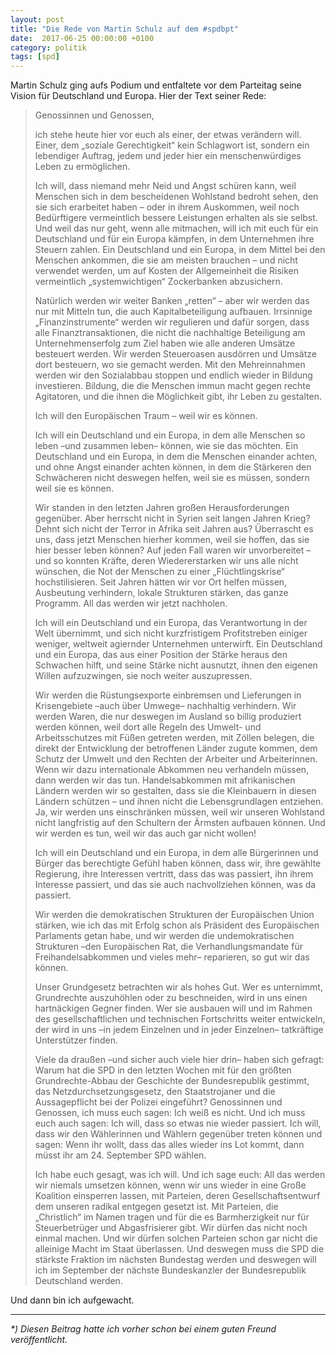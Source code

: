 ```yaml
---
layout: post
title: "Die Rede von Martin Schulz auf dem #spdbpt"
date:  2017-06-25 00:00:00 +0100
category: politik
tags: [spd]
---
```


Martin Schulz ging aufs Podium und entfaltete vor dem Parteitag seine Vision für Deutschland und Europa. Hier der Text seiner Rede:

> Genossinnen und Genossen,
>
> ich stehe heute hier vor euch als einer, der etwas verändern will. Einer, dem „soziale Gerechtigkeit“ kein Schlagwort ist, sondern ein lebendiger Auftrag, jedem und jeder hier ein menschenwürdiges Leben zu ermöglichen.
>
> Ich will, dass niemand mehr Neid und Angst schüren kann, weil Menschen sich in dem bescheidenen Wohlstand bedroht sehen, den sie sich erarbeitet haben – oder in ihrem Auskommen, weil noch Bedürftigere vermeintlich bessere Leistungen erhalten als sie selbst. Und weil das nur geht, wenn alle mitmachen, will ich mit euch für ein Deutschland und für ein Europa kämpfen, in dem Unternehmen ihre Steuern zahlen. Ein Deutschland und ein Europa, in dem Mittel bei den Menschen ankommen, die sie am meisten brauchen – und nicht verwendet werden, um auf Kosten der Allgemeinheit die Risiken vermeintlich „systemwichtigen“ Zockerbanken abzusichern.
>
> Natürlich werden wir weiter Banken „retten“ – aber wir werden das nur mit Mitteln tun, die auch Kapitalbeteiligung aufbauen. Irrsinnige „Finanzinstrumente“ werden wir regulieren und dafür sorgen, dass alle Finanztransaktionen, die nicht die nachhaltige Beteiligung am Unternehmenserfolg zum Ziel haben wie alle anderen Umsätze besteuert werden. Wir werden Steueroasen ausdörren und Umsätze dort besteuern, wo sie gemacht werden. Mit den Mehreinnahmen werden wir den Sozialabbau stoppen und endlich wieder in Bildung investieren. Bildung, die die Menschen immun macht gegen rechte Agitatoren, und die ihnen die Möglichkeit gibt, ihr Leben zu gestalten.
>
> Ich will den Europäischen Traum – weil wir es können.
>
> Ich will ein Deutschland und ein Europa, in dem alle Menschen so leben –und zusammen leben– können, wie sie das möchten. Ein Deutschland und ein Europa, in dem die Menschen einander achten, und ohne Angst einander achten können, in dem die Stärkeren den Schwächeren nicht deswegen helfen, weil sie es müssen, sondern weil sie es können.
>
> Wir standen in den letzten Jahren großen Herausforderungen gegenüber. Aber herrscht nicht in Syrien seit langen Jahren Krieg? Dehnt sich nicht der Terror in Afrika seit Jahren aus? Überrascht es uns, dass jetzt Menschen hierher kommen, weil sie hoffen, das sie hier besser leben können? Auf jeden Fall waren wir unvorbereitet – und so konnten Kräfte, deren Wiedererstarken wir uns alle nicht wünschen, die Not der Menschen zu einer „Flüchtlingskrise“ hochstilisieren. Seit Jahren hätten wir vor Ort helfen müssen, Ausbeutung verhindern, lokale Strukturen stärken, das ganze Programm. All das werden wir jetzt nachholen.
>
> Ich will ein Deutschland und ein Europa, das Verantwortung in der Welt übernimmt, und sich nicht kurzfristigem Profitstreben einiger weniger, weltweit agiernder Unternehmen unterwirft. Ein Deutschland und ein Europa, das aus einer Position der Stärke heraus den Schwachen hilft, und seine Stärke nicht ausnutzt, ihnen den eigenen Willen aufzuzwingen, sie noch weiter auszupressen.
>
> Wir werden die Rüstungsexporte einbremsen und Lieferungen in Krisengebiete –auch über Umwege– nachhaltig verhindern. Wir werden Waren, die nur deswegen im Ausland so billig produziert werden können, weil dort alle Regeln des Umwelt- und Arbeitsschutzes mit Füßen getreten werden, mit Zöllen belegen, die direkt der Entwicklung der betroffenen Länder zugute kommen, dem Schutz der Umwelt und den Rechten der Arbeiter und Arbeiterinnen. Wenn wir dazu internationale Abkommen neu verhandeln müssen, dann werden wir das tun. Handelsabkommen mit afrikanischen Ländern werden wir so gestalten, dass sie die Kleinbauern in diesen Ländern schützen – und ihnen nicht die Lebensgrundlagen entziehen. Ja, wir werden uns einschränken müssen, weil wir unseren Wohlstand nicht langfristig auf den Schultern der Ärmsten aufbauen können. Und wir werden es tun, weil wir das auch gar nicht wollen!
>
> Ich will ein Deutschland und ein Europa, in dem alle Bürgerinnen und Bürger das berechtigte Gefühl haben können, dass wir, ihre gewählte Regierung, ihre Interessen vertritt, dass das was passiert, ihn ihrem Interesse passiert, und das sie auch nachvollziehen können, was da passiert.
>
> Wir werden die demokratischen Strukturen der Europäischen Union stärken, wie ich das mit Erfolg schon als Präsident des Europäischen Parlaments getan habe, und wir werden die undemokratischen Strukturen –den Europäischen Rat, die Verhandlungsmandate für Freihandelsabkommen und vieles mehr– reparieren, so gut wir das können.
>
> Unser Grundgesetz betrachten wir als hohes Gut. Wer es unternimmt, Grundrechte auszuhöhlen oder zu beschneiden, wird in uns einen hartnäckigen Gegner finden. Wer sie ausbauen will und im Rahmen des gesellschaftlichen und technischen Fortschritts weiter entwickeln, der wird in uns –in jedem Einzelnen und in jeder Einzelnen– tatkräftige Unterstützer finden.
>
> Viele da draußen –und sicher auch viele hier drin– haben sich gefragt: Warum hat die SPD in den letzten Wochen mit für den größten Grundrechte-Abbau der Geschichte der Bundesrepublik gestimmt, das Netzdurchsetzungsgesetz, den Staatstrojaner und die Aussagepflicht bei der Polizei eingeführt? Genossinnen und Genossen, ich muss euch sagen: Ich weiß es nicht. Und ich muss euch auch sagen: Ich will, dass so etwas nie wieder passiert. Ich will, dass wir den Wählerinnen und Wählern gegenüber treten können und sagen: Wenn ihr wollt, dass das alles wieder ins Lot kommt, dann müsst ihr am 24. September SPD wählen.
>
> Ich habe euch gesagt, was ich will. Und ich sage euch: All das werden wir niemals umsetzen können, wenn wir uns wieder in eine Große Koalition einsperren lassen, mit Parteien, deren Gesellschaftsentwurf dem unseren radikal entgegen gesetzt ist. Mit Parteien, die „Christlich“ im Namen tragen und für die es Barmherzigkeit nur für Steuerbetrüger und Abgasfrisierer gibt. Wir dürfen das nicht noch einmal machen. Und wir dürfen solchen Parteien schon gar nicht die alleinige Macht im Staat überlassen. Und deswegen muss die SPD die stärkste Fraktion im nächsten Bundestag werden und deswegen will ich im September der nächste Bundeskanzler der Bundesrepublik Deutschland werden.

Und dann bin ich aufgewacht.

---
_*) Diesen Beitrag hatte ich vorher schon bei einem guten Freund veröffentlicht._
